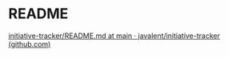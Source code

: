 
# README
[initiative-tracker/README.md at main · javalent/initiative-tracker (github.com)](https://github.com/javalent/initiative-tracker/blob/main/README.md)
